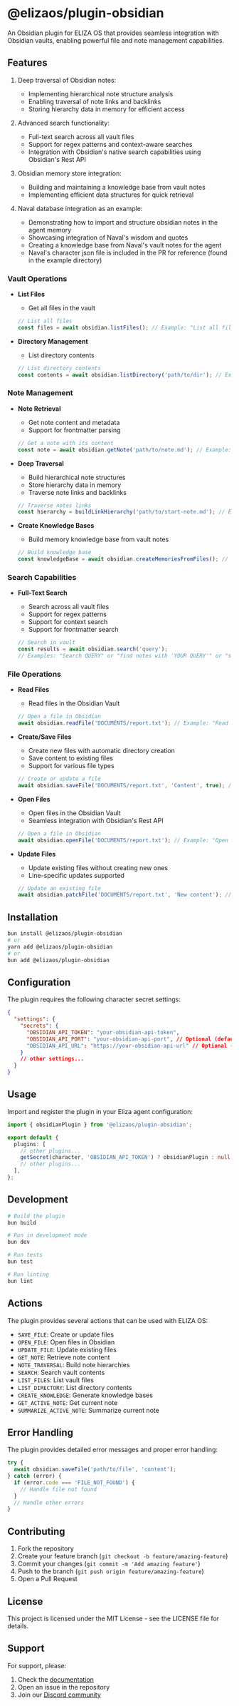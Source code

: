 # @elizaos/plugin-obsidian

An Obsidian plugin for ELIZA OS that provides seamless integration with Obsidian vaults, enabling powerful file and note management capabilities.

## Features

1. Deep traversal of Obsidian notes:

   - Implementing hierarchical note structure analysis
   - Enabling traversal of note links and backlinks
   - Storing hierarchy data in memory for efficient access

2. Advanced search functionality:

   - Full-text search across all vault files
   - Support for regex patterns and context-aware searches
   - Integration with Obsidian's native search capabilities using Obsidian's Rest API

3. Obsidian memory store integration:

   - Building and maintaining a knowledge base from vault notes
   - Implementing efficient data structures for quick retrieval

4. Naval database integration as an example:
   - Demonstrating how to import and structure obsidian notes in the agent memory
   - Showcasing integration of Naval's wisdom and quotes
   - Creating a knowledge base from Naval's vault notes for the agent
   - Naval's character json file is included in the PR for reference (found in the example directory)

### Vault Operations

- **List Files**

  - Get all files in the vault

  ```typescript
  // List all files
  const files = await obsidian.listFiles(); // Example: "List all files"
  ```

- **Directory Management**

  - List directory contents

  ```typescript
  // List directory contents
  const contents = await obsidian.listDirectory('path/to/dir'); // Example: "List directory PATH" or "ls PATH"
  ```

### Note Management

- **Note Retrieval**

  - Get note content and metadata
  - Support for frontmatter parsing

  ```typescript
  // Get a note with its content
  const note = await obsidian.getNote('path/to/note.md'); // Example: "Get note PATH"
  ```

- **Deep Traversal**

  - Build hierarchical note structures
  - Store hierarchy data in memory
  - Traverse note links and backlinks

  ```typescript
  // Traverse notes links
  const hierarchy = buildLinkHierarchy('path/to/start-note.md'); // Example: "Map links in PATH"
  ```

- **Create Knowledge Bases**

  - Build memory knowledge base from vault notes

  ```typescript
  // Build knowledge base
  const knowledgeBase = await obsidian.createMemoriesFromFiles(); // Example: "Create knowledge base"
  ```

### Search Capabilities

- **Full-Text Search**

  - Search across all vault files
  - Support for regex patterns
  - Support for context search
  - Support for frontmatter search

  ```typescript
  // Search in vault
  const results = await obsidian.search('query');
  // Examples: "Search QUERY" or "find notes with 'YOUR QUERY'" or "search notes named 'FILENAME'"
  ```

### File Operations

- **Read Files**

  - Read files in the Obsidian Vault

  ```typescript
  // Open a file in Obsidian
  await obsidian.readFile('DOCUMENTS/report.txt'); // Example: "Read DOCUMENTS/report.txt"
  ```

- **Create/Save Files**

  - Create new files with automatic directory creation
  - Save content to existing files
  - Support for various file types

  ```typescript
  // Create or update a file
  await obsidian.saveFile('DOCUMENTS/report.txt', 'Content', true); // Example: "Save DOCUMENTS/report.txt"
  ```

- **Open Files**

  - Open files in the Obsidian Vault
  - Seamless integration with Obsidian's Rest API

  ```typescript
  // Open a file in Obsidian
  await obsidian.openFile('DOCUMENTS/report.txt'); // Example: "Open DOCUMENTS/report.txt"
  ```

- **Update Files**

  - Update existing files without creating new ones
  - Line-specific updates supported

  ```typescript
  // Update an existing file
  await obsidian.patchFile('DOCUMENTS/report.txt', 'New content'); // Example: "Update DOCUMENTS/report.txt"
  ```

## Installation

```bash
bun install @elizaos/plugin-obsidian
# or
yarn add @elizaos/plugin-obsidian
# or
bun add @elizaos/plugin-obsidian
```

## Configuration

The plugin requires the following character secret settings:

```json
{
  "settings": {
    "secrets": {
      "OBSIDIAN_API_TOKEN": "your-obsidian-api-token",
      "OBSIDIAN_API_PORT": "your-obsidian-api-port", // Optional (default: 27123)
      "OBSIDIAN_API_URL": "https://your-obsidian-api-url" // Optional (default: "http://127.0.0.1:27123")
    }
    // other settings...
  }
}
```

## Usage

Import and register the plugin in your Eliza agent configuration:

```typescript
import { obsidianPlugin } from '@elizaos/plugin-obsidian';

export default {
  plugins: [
    // other plugins...
    getSecret(character, 'OBSIDIAN_API_TOKEN') ? obsidianPlugin : null,
    // other plugins...
  ],
};
```

## Development

```bash
# Build the plugin
bun build

# Run in development mode
bun dev

# Run tests
bun test

# Run linting
bun lint
```

## Actions

The plugin provides several actions that can be used with ELIZA OS:

- `SAVE_FILE`: Create or update files
- `OPEN_FILE`: Open files in Obsidian
- `UPDATE_FILE`: Update existing files
- `GET_NOTE`: Retrieve note content
- `NOTE_TRAVERSAL`: Build note hierarchies
- `SEARCH`: Search vault contents
- `LIST_FILES`: List vault files
- `LIST_DIRECTORY`: List directory contents
- `CREATE_KNOWLEDGE`: Generate knowledge bases
- `GET_ACTIVE_NOTE`: Get current note
- `SUMMARIZE_ACTIVE_NOTE`: Summarize current note

## Error Handling

The plugin provides detailed error messages and proper error handling:

```typescript
try {
  await obsidian.saveFile('path/to/file', 'content');
} catch (error) {
  if (error.code === 'FILE_NOT_FOUND') {
    // Handle file not found
  }
  // Handle other errors
}
```

## Contributing

1. Fork the repository
2. Create your feature branch (`git checkout -b feature/amazing-feature`)
3. Commit your changes (`git commit -m 'Add amazing feature'`)
4. Push to the branch (`git push origin feature/amazing-feature`)
5. Open a Pull Request

## License

This project is licensed under the MIT License - see the LICENSE file for details.

## Support

For support, please:

1. Check the [documentation](https://elizaos.github.io/eliza/)
2. Open an issue in the repository
3. Join our [Discord community](https://discord.gg/elizaos)
